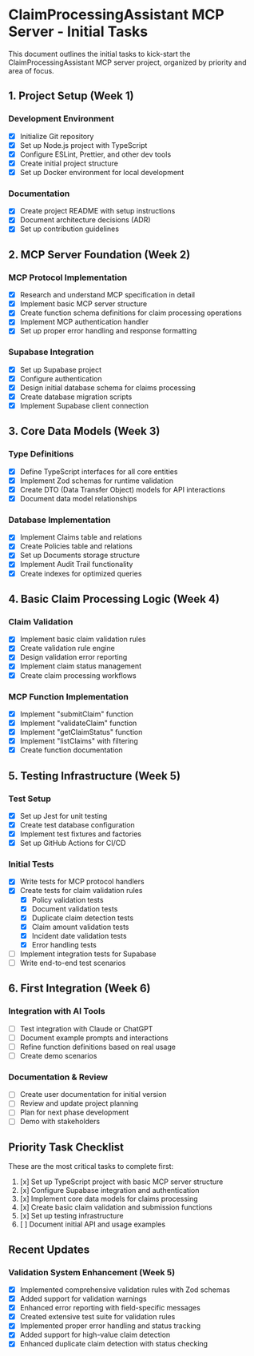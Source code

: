 # ClaimProcessingAssistant MCP Server - Initial Tasks

This document outlines the initial tasks to kick-start the ClaimProcessingAssistant MCP server project, organized by priority and area of focus.

## 1. Project Setup (Week 1)

### Development Environment

- [x] Initialize Git repository
- [x] Set up Node.js project with TypeScript
- [x] Configure ESLint, Prettier, and other dev tools
- [x] Create initial project structure
- [x] Set up Docker environment for local development

### Documentation

- [x] Create project README with setup instructions
- [x] Document architecture decisions (ADR)
- [x] Set up contribution guidelines

## 2. MCP Server Foundation (Week 2)

### MCP Protocol Implementation

- [x] Research and understand MCP specification in detail
- [x] Implement basic MCP server structure
- [x] Create function schema definitions for claim processing operations
- [x] Implement MCP authentication handler
- [x] Set up proper error handling and response formatting

### Supabase Integration

- [x] Set up Supabase project
- [x] Configure authentication
- [x] Design initial database schema for claims processing
- [x] Create database migration scripts
- [x] Implement Supabase client connection

## 3. Core Data Models (Week 3)

### Type Definitions

- [x] Define TypeScript interfaces for all core entities
- [x] Implement Zod schemas for runtime validation
- [x] Create DTO (Data Transfer Object) models for API interactions
- [x] Document data model relationships

### Database Implementation

- [x] Implement Claims table and relations
- [x] Create Policies table and relations
- [x] Set up Documents storage structure
- [x] Implement Audit Trail functionality
- [x] Create indexes for optimized queries

## 4. Basic Claim Processing Logic (Week 4)

### Claim Validation

- [x] Implement basic claim validation rules
- [x] Create validation rule engine
- [x] Design validation error reporting
- [x] Implement claim status management
- [x] Create claim processing workflows

### MCP Function Implementation

- [x] Implement "submitClaim" function
- [x] Implement "validateClaim" function
- [x] Implement "getClaimStatus" function
- [x] Implement "listClaims" with filtering
- [x] Create function documentation

## 5. Testing Infrastructure (Week 5)

### Test Setup

- [x] Set up Jest for unit testing
- [x] Create test database configuration
- [x] Implement test fixtures and factories
- [x] Set up GitHub Actions for CI/CD

### Initial Tests

- [x] Write tests for MCP protocol handlers
- [x] Create tests for claim validation rules
  - [x] Policy validation tests
  - [x] Document validation tests
  - [x] Duplicate claim detection tests
  - [x] Claim amount validation tests
  - [x] Incident date validation tests
  - [x] Error handling tests
- [ ] Implement integration tests for Supabase
- [ ] Write end-to-end test scenarios

## 6. First Integration (Week 6)

### Integration with AI Tools

- [ ] Test integration with Claude or ChatGPT
- [ ] Document example prompts and interactions
- [ ] Refine function definitions based on real usage
- [ ] Create demo scenarios

### Documentation & Review

- [ ] Create user documentation for initial version
- [ ] Review and update project planning
- [ ] Plan for next phase development
- [ ] Demo with stakeholders

## Priority Task Checklist

These are the most critical tasks to complete first:

1. [x] Set up TypeScript project with basic MCP server structure
2. [x] Configure Supabase integration and authentication
3. [x] Implement core data models for claims processing
4. [x] Create basic claim validation and submission functions
5. [x] Set up testing infrastructure
6. [ ] Document initial API and usage examples

## Recent Updates

### Validation System Enhancement (Week 5)
- [x] Implemented comprehensive validation rules with Zod schemas
- [x] Added support for validation warnings
- [x] Enhanced error reporting with field-specific messages
- [x] Created extensive test suite for validation rules
- [x] Implemented proper error handling and status tracking
- [x] Added support for high-value claim detection
- [x] Enhanced duplicate claim detection with status checking